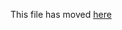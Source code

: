 This file has moved [here](https://github.com/express-ts/create-npack-app/blob/master/packages/cea-template-typescript/template/README.md)
